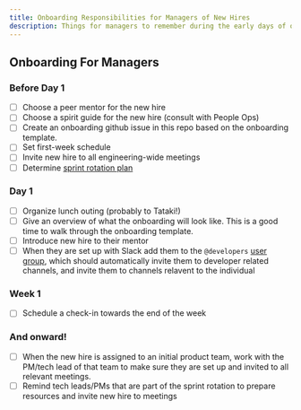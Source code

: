 ```yaml
---
title: Onboarding Responsibilities for Managers of New Hires
description: Things for managers to remember during the early days of onboarding
---
```


## Onboarding For Managers

### Before Day 1

- [ ] Choose a peer mentor for the new hire
- [ ] Choose a spirit guide for the new hire (consult with People Ops)
- [ ] Create an onboarding github issue in this repo based on the onboarding template.
- [ ] Set first-week schedule
- [ ] Invite new hire to all engineering-wide meetings
- [ ] Determine [sprint rotation plan](/onboarding/sprint-rotation.md)

### Day 1

- [ ] Organize lunch outing (probably to Tataki!)
- [ ] Give an overview of what the onboarding will look like. This is a good time to walk through the onboarding template.
- [ ] Introduce new hire to their mentor
- [ ] When they are set up with Slack add them to the `@developers` [user group](https://artsy.slack.com/admin/user_groups), which should automatically invite them to developer related channels, and invite them to channels relavent to the individual

### Week 1

- [ ] Schedule a check-in towards the end of the week

### And onward!

- [ ] When the new hire is assigned to an initial product team, work with the PM/tech lead of that team to make sure they are set up and invited to all relevant meetings.
- [ ] Remind tech leads/PMs that are part of the sprint rotation to prepare resources and invite new hire to meetings
